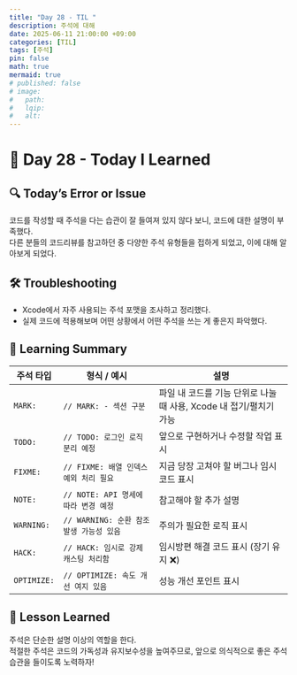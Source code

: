 ```yaml
---
title: "Day 28 - TIL "
description: 주석에 대해
date: 2025-06-11 21:00:00 +09:00
categories: [TIL]
tags: [주석]
pin: false
math: true
mermaid: true
# published: false
# image:
#   path:
#   lqip: 
#   alt: 
---
```

 
# 📘 Day 28 - Today I Learned

## 🔍 Today’s Error or Issue
코드를 작성할 때 주석을 다는 습관이 잘 들여져 있지 않다 보니, 코드에 대한 설명이 부족했다.  
다른 분들의 코드리뷰를 참고하던 중 다양한 주석 유형들을 접하게 되었고, 이에 대해 알아보게 되었다.

## 🛠️ Troubleshooting
- Xcode에서 자주 사용되는 주석 포맷을 조사하고 정리했다.
- 실제 코드에 적용해보며 어떤 상황에서 어떤 주석을 쓰는 게 좋은지 파악했다.

## 📝 Learning Summary  
| 주석 타입     | 형식 / 예시                              | 설명 |
|--------------|-------------------------------------------|------|
| `MARK:`      | `// MARK: - 섹션 구분`                    | 파일 내 코드를 기능 단위로 나눌 때 사용, Xcode 내 접기/펼치기 가능 |
| `TODO:`      | `// TODO: 로그인 로직 분리 예정`          | 앞으로 구현하거나 수정할 작업 표시 |
| `FIXME:`     | `// FIXME: 배열 인덱스 예외 처리 필요`    | 지금 당장 고쳐야 할 버그나 임시 코드 표시 |
| `NOTE:`      | `// NOTE: API 명세에 따라 변경 예정`      | 참고해야 할 추가 설명 |
| `WARNING:`   | `// WARNING: 순환 참조 발생 가능성 있음`  | 주의가 필요한 로직 표시 |
| `HACK:`      | `// HACK: 임시로 강제 캐스팅 처리함`      | 임시방편 해결 코드 표시 (장기 유지 ❌) |
| `OPTIMIZE:`  | `// OPTIMIZE: 속도 개선 여지 있음`        | 성능 개선 포인트 표시 |

## 📘 Lesson Learned
주석은 단순한 설명 이상의 역할을 한다.  
적절한 주석은 코드의 가독성과 유지보수성을 높여주므로, 앞으로 의식적으로 좋은 주석 습관을 들이도록 노력하자!
